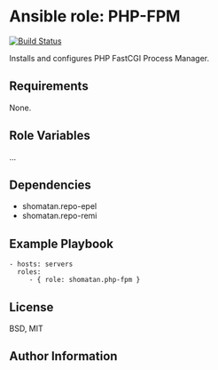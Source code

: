 Ansible role: PHP-FPM
=========

[![Build Status](https://travis-ci.org/shomatan/ansible-nginx.svg?branch=master)](https://travis-ci.org/shomatan/ansible-php-fpm)

Installs and configures PHP FastCGI Process Manager.

Requirements
------------

None.

Role Variables
--------------

...

Dependencies
------------

+ shomatan.repo-epel
+ shomatan.repo-remi

Example Playbook
----------------

    - hosts: servers
      roles:
         - { role: shomatan.php-fpm }

License
-------

BSD, MIT

Author Information
------------------
